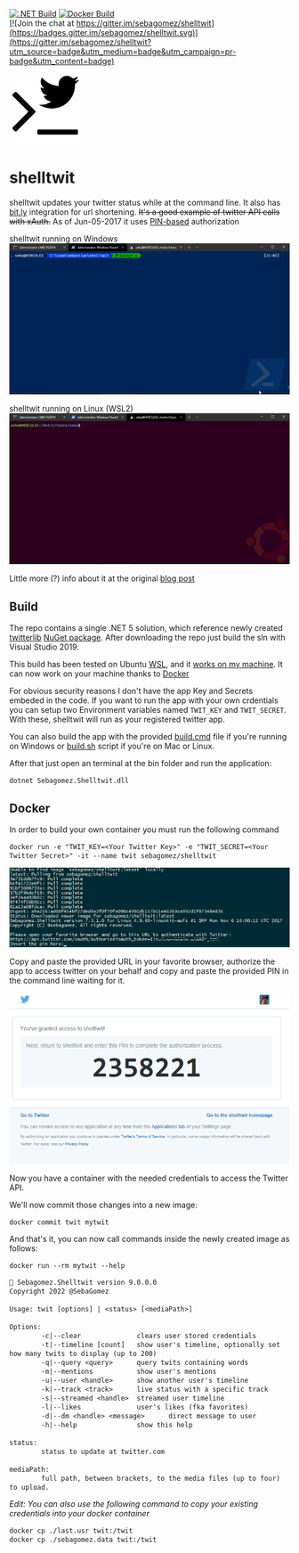 [![.NET Build](https://github.com/sebagomez/shelltwit/actions/workflows/build.yaml/badge.svg?branch=master)](https://github.com/sebagomez/shelltwit/actions/workflows/build.yaml)
[![Docker Build](https://github.com/sebagomez/shelltwit/actions/workflows/docker.yaml/badge.svg?branch=master)](https://github.com/sebagomez/shelltwit/actions/workflows/docker.yaml)  
[![Join the chat at https://gitter.im/sebagomez/shelltwit](https://badges.gitter.im/sebagomez/shelltwit.svg)](https://gitter.im/sebagomez/shelltwit?utm_source=badge&utm_medium=badge&utm_campaign=pr-badge&utm_content=badge)

![](https://github.com/sebagomez/shelltwit/blob/master/res/shelltwit.png?raw=true)

# shelltwit

shelltwit updates your twitter status while at the command line. It also has [bit.ly](http://bit.ly) integration for url shortening.
~~It's a good example of twitter API calls with xAuth.~~ As of Jun-05-2017 it uses [PIN-based](https://dev.twitter.com/oauth/pin-based) authorization

shelltwit running on Windows
![](https://github.com/sebagomez/shelltwit/blob/master/res/Windows.gif?raw=true)

shelltwit running on Linux (WSL2)
![](https://github.com/sebagomez/shelltwit/blob/master/res/Ubuntu.gif?raw=true)


Little more (?) info about it at the original [blog post](http://sgomez.blogspot.com/2010/06/introducing-shelltwit.html)

## Build

The repo contains a single .NET 5 solution, which reference newly created [twitterlib](https://github.com/sebagomez/twitterlib) [NuGet package](https://www.nuget.org/packages/Sebagomez.TwitterLib/).
After downloading the repo just build the sln with Visual Studio 2019.

This build has been tested on Ubuntu [WSL](https://en.wikipedia.org/wiki/Windows_Subsystem_for_Linux), and it [works on my machine](https://blog.codinghorror.com/the-works-on-my-machine-certification-program/). It can now work on your machine thanks to [Docker](https://docker.com)  

For obvious security reasons I don't have the app Key and Secrets embeded in the code. If you want to run the app with your own crdentials you can setup two Environment variables named `TWIT_KEY` and `TWIT_SECRET`. With these, shelltwit will run as your registered twitter app. 

You can also build the app with the provided [build.cmd](./build.cmd) file if you're running on Windows or [build.sh](./build.sh) script if you're on Mac or Linux.

After that just open an terminal at the bin folder and run the application:  
```dotnet
dotnet Sebagomez.Shelltwit.dll
```

## Docker

In order to build your own container you must run the following command

``` docker
docker run -e "TWIT_KEY=<Your Twitter Key>" -e "TWIT_SECRET=<Your Twitter Secret>" -it --name twit sebagomez/shelltwit 
```

![](https://github.com/sebagomez/shelltwit/blob/master/res/PINAuthorization.png?raw=true)

Copy and paste the provided URL in your favorite browser, authorize the app to access twitter on your behalf and copy and paste the provided PIN in the command line waiting for it.

![](https://github.com/sebagomez/shelltwit/blob/master/res/TwitterPIN.png?raw=true)

Now you have a container with the needed credentials to access the Twitter API.

We'll now commit those changes into a new image:

``` docker
docker commit twit mytwit
```

And that's it, you can now call commands inside the newly created image as follows:

``` docker
docker run --rm mytwit --help
```

```
🐤 Sebagomez.Shelltwit version 9.0.0.0                                                                                                                  
Copyright 2022 @SebaGomez                                                                                                                               
                                                                                                                                                        
Usage: twit [options] | <status> [<mediaPath>]

Options:
        -c|--clear              clears user stored credentials
        -t|--timeline [count]   show user's timeline, optionally set how many twits to display (up to 200)
        -q|--query <query>      query twits containing words
        -m|--mentions           show user's mentions
        -u|--user <handle>      show another user's timeline
        -k|--track <track>      live status with a specific track
        -s|--streamed <handle>  streamed user timeline
        -l|--likes              user's likes (fka favorites)
        -d|--dm <handle> <message>      direct message to user
        -h|--help               show this help

status:
        status to update at twitter.com

mediaPath:
        full path, between brackets, to the media files (up to four) to upload.
```

_Edit: You can also use the following command to copy your existing credentials into your docker container_  
```
docker cp ./last.usr twit:/twit
docker cp ./sebagomez.data twit:/twit
```
